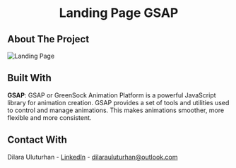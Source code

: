 <div align="center">
  <h1 align="center">Landing Page GSAP</h1>
</div>

## About The Project
![Landing Page](https://github.com/dilarauluturhan/landingpage-gsap/assets/120499369/b3ba4051-11e7-4e0b-b656-e64dc2cf712a)

## Built With
**GSAP**: GSAP or GreenSock Animation Platform is a powerful JavaScript library for animation creation. GSAP provides a set of tools and utilities used to control and manage animations. This makes animations smoother, more flexible and more consistent.

## Contact With
Dilara Uluturhan - [LinkedIn](https://www.linkedin.com/in/dilarauluturhan/) - dilarauluturhan@outlook.com
